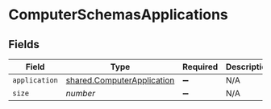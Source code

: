 # ComputerSchemasApplications


## Fields

| Field                                                                    | Type                                                                     | Required                                                                 | Description                                                              | Example                                                                  |
| ------------------------------------------------------------------------ | ------------------------------------------------------------------------ | ------------------------------------------------------------------------ | ------------------------------------------------------------------------ | ------------------------------------------------------------------------ |
| `application`                                                            | [shared.ComputerApplication](../../models/shared/computerapplication.md) | :heavy_minus_sign:                                                       | N/A                                                                      |                                                                          |
| `size`                                                                   | *number*                                                                 | :heavy_minus_sign:                                                       | N/A                                                                      | 1                                                                        |